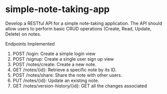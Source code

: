 # simple-note-taking-app
Develop a RESTful API for a simple note-taking application. The API should allow users to perform basic CRUD operations (Create, Read, Update, Delete) on notes.


Endpoints Implemented

1. POST /login: Create a simple login view
2. POST /signup: Create a single user sign up view
3. POST /notes/create: Create a new note.
4. GET /notes/{id}: Retrieve a specific note by its ID.
5. POST /notes/share: Share the note with other users. 
6. PUT /notes/{id}: Update an existing note.
7. GET /notes/version-history/{id}: GET all the changes associated 
